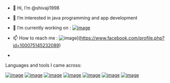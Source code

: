- 👋 Hi, I’m @shivaji1998
- 👀 I’m interested in java programming and app development 
- 🌱 I’m currently working on : [![image](https://img.icons8.com/color/48/000000/android-studio--v3.png)](https://developer.android.com/studio?gclsrc=ds&gclsrc=ds)
- 📫 How to reach me : ![image](https://user-images.githubusercontent.com/96246929/156621507-958f1606-70b1-4ab0-8c28-ccdc6301a28b.png)](https://www.facebook.com/profile.php?id=100075145232089)

- 
Languages and tools I came across:

[![image](https://img.icons8.com/color/48/000000/java-coffee-cup-logo--v1.png)](https://www.java.com/en/) 
[![image](https://img.icons8.com/color/48/000000/android-studio--v3.png)](https://developer.android.com/studio?gclsrc=ds&gclsrc=ds)
[![image](https://img.icons8.com/color/48/000000/intellij-idea.png)](https://www.jetbrains.com/idea/)
[![image](https://img.icons8.com/color/48/000000/visual-studio--v2.png)](https://code.visualstudio.com/)
[![image](https://img.icons8.com/color/48/000000/html-5--v1.png)](https://developer.mozilla.org/en-US/docs/Glossary/HTML5)
[![image](https://img.icons8.com/color/48/000000/javascript--v1.png)](https://www.javascript.com/)
[![image](https://img.icons8.com/color/48/000000/python--v1.png)](https://www.python.org/)





<!---
shivaji1998/shivaji1998 is a ✨ special ✨ repository because its `README.md` (this file) appears on your GitHub profile.
You can click the Preview link to take a look at your changes.
--->
